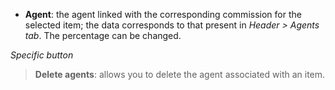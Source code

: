 - **Agent**: the agent linked with the corresponding commission for the selected item; the data corresponds to that present in *Header > Agents tab*. The percentage can be changed.

*Specific button*

> **Delete agents**: allows you to delete the agent associated with an item.